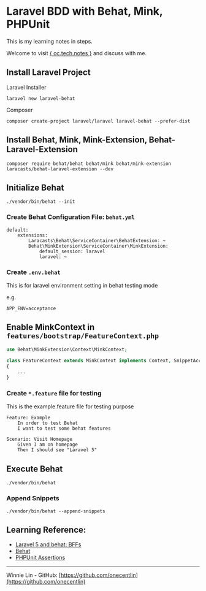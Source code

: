 # Laravel BDD with Behat, Mink, PHPUnit

This is my learning notes in steps.

Welcome to visit [{ oc.tech.notes }](https://devmanna.blogspot.com) and discuss with me.

## Install Laravel Project

Laravel Installer

    laravel new laravel-behat

Composer

    composer create-project laravel/laravel laravel-behat --prefer-dist

## Install Behat, Mink, Mink-Extension, Behat-Laravel-Extension

```
composer require behat/behat behat/mink behat/mink-extension laracasts/behat-laravel-extension --dev
```

## Initialize Behat

```
./vendor/bin/behat --init
```

### Create Behat Configuration File: `behat.yml`

```
default:
    extensions:
        Laracasts\Behat\ServiceContainer\BehatExtension: ~
        Behat\MinkExtension\ServiceContainer\MinkExtension:
            default_session: laravel
            laravel: ~
```

### Create `.env.behat`

This is for laravel environment setting in behat testing mode

e.g.
```
APP_ENV=acceptance
```

## Enable MinkContext in `features/bootstrap/FeatureContext.php`

```php
use Behat\MinkExtension\Context\MinkContext;

class FeatureContext extends MinkContext implements Context, SnippetAcceptingContext
{
    ...
}
```

### Create `*.feature` file for testing

This is the example.feature file for testing purpose

```
Feature: Example
    In order to test Behat
    I want to test some behat features

Scenario: Visit Homepage
    Given I am on homepage
    Then I should see "Laravel 5"
```

## Execute Behat

```
./vendor/bin/behat
```

### Append Snippets

```
./vendor/bin/behat --append-snippets
```


## Learning Reference:

- [Laravel 5 and behat: BFFs](https://laracasts.com/lessons/laravel-5-and-behat-bffs)
- [Behat](http://docs.behat.org/en/v3.0/)
- [PHPUnit Assertions](https://phpunit.de/manual/current/en/appendixes.assertions.html)

---

Winnie Lin - GitHub: [https://github.com/onecentlin](https://github.com/onecentlin)